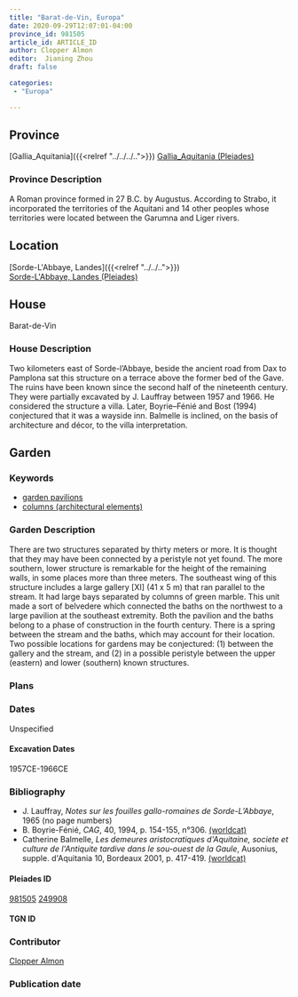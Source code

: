 ```yaml
---
title: "Barat-de-Vin, Europa"
date: 2020-09-29T12:07:01-04:00
province_id: 981505
article_id: ARTICLE_ID
author: Clopper Almon
editor:  Jianing Zhou
draft: false

categories:
 - "Europa"

---
```


## Province
[Gallia_Aquitania]({{<relref "../../../..">}})
[Gallia_Aquitania (Pleiades)](https://pleiades.stoa.org/places/981505)

### Province Description
<!-- DESCRIPTION -->
A Roman province formed in 27 B.C. by Augustus. According to Strabo, it incorporated the territories of the Aquitani and 14 other peoples whose territories were located between the Garumna and Liger rivers.

## Location
[Sorde-L'Abbaye, Landes]({{<relref "../../..">}}) \
[Sorde-L'Abbaye, Landes (Pleiades)](https://pleiades.stoa.org/places/249908)

<!--### Location Description-->

<!-- LEAVE THIS BLANK FOR NOW -->



<!--### Sublocation Description-->

<!-- DESCRIPTION -->



## House
Barat-de-Vin

### House Description
Two kilometers east of Sorde-l’Abbaye, beside the ancient road from Dax to Pamplona sat this structure on a terrace above the former bed of the Gave.  The ruins have been known since the second half of the nineteenth century.   They were partially excavated by J. Lauffray between 1957 and 1966.  He considered the structure a villa.  Later, Boyrie–Fénié and Bost (1994) conjectured that it was a wayside inn.  Balmelle is inclined, on the basis of architecture and décor, to the villa interpretation.

## Garden

### Keywords
- [garden pavilions](http://vocab.getty.edu/page/aat/300006819)
- [columns (architectural elements)](http://vocab.getty.edu/page/aat/300001571)


### Garden Description
There are two structures separated by thirty meters or more.  It is thought that they may have been connected by a peristyle not yet found. The more southern, lower structure is remarkable for the height of the remaining walls, in some places more than three meters.  The southeast wing of this structure includes a large gallery [XI] (41 x 5 m) that ran parallel to the stream.  It had large bays separated by columns of green marble.  This unit made a sort of belvedere which connected the baths on the northwest to a large pavilion at the southeast extremity. Both the pavilion and the baths belong to a phase of construction in the fourth century.  There is a spring between the stream and the baths, which may account for their location.  Two possible locations for gardens may be conjectured: (1) between the gallery and the stream, and (2) in a possible peristyle between the upper (eastern) and lower (southern) known structures.

<!--### Maps-->

<!--
OLD WAY (DO NOT USE)
![alt_text](../../images/image_name.ext)
*CAPTION*

NEW WAY ↓↓↓↓
{{< figure src="../../images/image_name.ext" alt="ALT_TEXT" title="CAPTION" >}}
-->

### Plans


<!--### Images-->


### Dates
Unspecified

#### Excavation Dates
1957CE-1966CE

### Bibliography
* J. Lauffray, *Notes sur les fouilles gallo-romaines de Sorde-L’Abbaye*, 1965 (no  page numbers)
* B. Boyrie-Fénié, *CAG*, 40, 1994, p. 154-155, n°306. [(worldcat)](http://www.worldcat.org/oclc/489604578)
* Catherine Balmelle, *Les demeures aristocratiques d'Aquitaine, societe et culture de l'Antiquite tardive dans le sou-ouest de la Gaule*, Ausonius, supple. d'Aquitania 10, Bordeaux 2001, p. 417-419. [(worldcat)](http://www.worldcat.org/oclc/606733875)

<!--#### Periodo ID-->

<!-- [PERIODO_ID](https://pleiades.stoa.org/places/PLEIADES_ID) -->

#### Pleiades ID

[981505](https://pleiades.stoa.org/places/981505)
[249908](https://pleiades.stoa.org/places/249908)

#### TGN ID


### Contributor

[Clopper Almon](https://globalmaryland.umd.edu/content/clopper-almon)

### Publication date


<!--### Related articles-->

<!-- Links to other related articles. Leave blank for now -->
